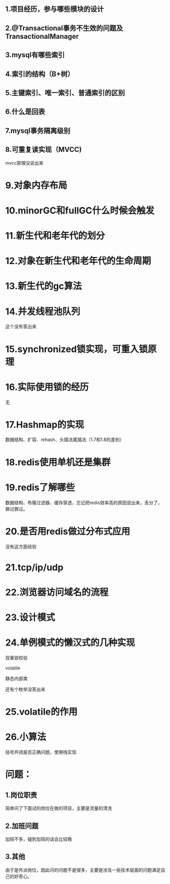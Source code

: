 ## 1.项目经历，参与哪些模块的设计



## 2.@Transactional事务不生效的问题及TransactionalManager



## 3.mysql有哪些索引



## 4.索引的结构（B+树）



## 5.主键索引、唯一索引、普通索引的区别



## 6.什么是回表



## 7.mysql事务隔离级别



## 8.可重复读实现（MVCC)

mvcc原理没说出来



# 9.对象内存布局



# 10.minorGC和fullGC什么时候会触发



# 11.新生代和老年代的划分



# 12.对象在新生代和老年代的生命周期



# 13.新生代的gc算法



# 14.并发线程池队列

这个没有答出来

# 15.synchronized锁实现，可重入锁原理



# 16.实际使用锁的经历

无



# 17.Hashmap的实现

数据结构、扩容、rehash、头插法尾插法（1.7和1.8的差别）



# 18.redis使用单机还是集群



# 19.redis了解哪些

数据结构、布隆过滤器、缓存穿透，忘记把redis效率高的原因说出来，丢分了，罪过罪过。



# 20.是否用redis做过分布式应用

没有这方面经验



# 21.tcp/ip/udp



# 22.浏览器访问域名的流程



# 23.设计模式



# 24.单例模式的懒汉式的几种实现

双重锁校验

volatile

静态内部类

还有个枚举没答出来



# 25.volatile的作用



# 26.小算法

括号开闭是否正确问题，使用栈实现



# 问题：

## 1.岗位职责

简单问了下面试的岗位在做的项目，主要是流量的清洗



## 2.加班问题

加班不多，碰到加班的话会比较晚



## 3.其他

由于是外派岗位，因此问的问题不是很多，主要是涉及一些技术层面的问题满足自己的好奇心。

